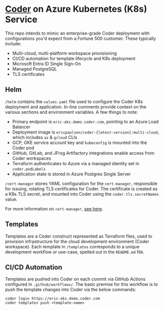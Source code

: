 # [Coder](https://coder.com) on Azure Kubernetes (K8s) Service

This repo intends to mimic an enterprise-grade Coder
deployment with configurations you'd expect from a Fortune 500 customer. These
typically include:

- Multi-cloud, multi-platform workspace provisioning
- CI/CD automation for template lifecycle and K8s deployment
- Microsoft Entra ID Single Sign-On
- Managed PostgreSQL
- TLS certificates

## Helm

`/helm` contains the `values.yaml` file used to configure the Coder K8s deployment and
application. In-line comments provide context on the various sections
and environment variables. A few things to note:

- Primary endpoint is `eric-aks.demo.coder.com`, pointing to an Azure Load Balancer
- Deployment image is `ericpaulsen/coder-{latest-version}:multi-cloud`, which includes `az` & `gcloud` CLIs
- GCP, GKE service account key and `kubeconfig` is mounted into the Coder pod
- GitHub, GitLab, and JFrog Artifactory integrations enable access from Coder workspaces
- Terraform authenticates to Azure via a managed identity set in `coder.podLabels`
- Application state is stored in Azure Postgres Single Server

`/cert-manager` stores YAML configuration for the `cert-manager`, responsible
for issuing, rotating TLS certificates for Coder. The certificate is created as
a K8s TLS secret, and mounted into Coder using the `coder.tls.secretNames` value.

For more information on `cert-manager`, [see here](https://cert-manager.io/).

## Templates

Templates are a Coder construct represented as Terraform files, used to
provision infrastructure for the cloud development environment (Coder workspace).
Each template in `/templates` corresponds to a unique development workflow or
use-case, spelled out in the `README.md` file.

## CI/CD Automation

Templates are pushed into Coder on each commit via GitHub Actions configured in
`.github/workflows/`. The basic premise for this workflow is to push the template
changes into Coder via the below commands:

```fish
coder login https://eric-aks.demo.coder.com
coder templates push <template-name>
```

